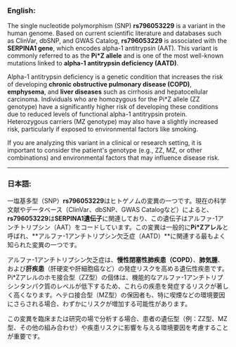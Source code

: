 ### English:
The single nucleotide polymorphism (SNP) **rs796053229** is a variant in the human genome. Based on current scientific literature and databases such as ClinVar, dbSNP, and GWAS Catalog, **rs796053229** is associated with the **SERPINA1 gene**, which encodes alpha-1 antitrypsin (AAT). This variant is commonly referred to as the **Pi*Z allele** and is one of the most well-known mutations linked to **alpha-1 antitrypsin deficiency (AATD)**.

Alpha-1 antitrypsin deficiency is a genetic condition that increases the risk of developing **chronic obstructive pulmonary disease (COPD)**, **emphysema**, and **liver diseases** such as cirrhosis and hepatocellular carcinoma. Individuals who are homozygous for the Pi*Z allele (ZZ genotype) have a significantly higher risk of developing these conditions due to reduced levels of functional alpha-1 antitrypsin protein. Heterozygous carriers (MZ genotype) may also have a slightly increased risk, particularly if exposed to environmental factors like smoking.

If you are analyzing this variant in a clinical or research setting, it is important to consider the patient's genotype (e.g., ZZ, MZ, or other combinations) and environmental factors that may influence disease risk.

---

### 日本語:
一塩基多型（SNP）**rs796053229**はヒトゲノムの変異の一つです。現在の科学文献やデータベース（ClinVar、dbSNP、GWAS Catalogなど）によると、**rs796053229**は**SERPINA1遺伝子**に関連しており、この遺伝子はアルファ-1アンチトリプシン（AAT）をコードしています。この変異は一般的に**Pi*Zアレル**と呼ばれ、**アルファ-1アンチトリプシン欠乏症（AATD）**に関連する最もよく知られた変異の一つです。

アルファ-1アンチトリプシン欠乏症は、**慢性閉塞性肺疾患（COPD）**、**肺気腫**、および**肝疾患**（肝硬変や肝細胞癌など）の発症リスクを高める遺伝性疾患です。Pi*Zアレルのホモ接合型（ZZ型）の個体は、機能的なアルファ-1アンチトリプシンタンパク質のレベルが低下するため、これらの疾患を発症するリスクが著しく高くなります。ヘテロ接合型（MZ型）の保因者も、特に喫煙などの環境要因にさらされる場合、わずかにリスクが増加する可能性があります。

この変異を臨床または研究の場で分析する場合、患者の遺伝型（例：ZZ型、MZ型、その他の組み合わせ）や疾患リスクに影響を与える環境要因を考慮することが重要です。